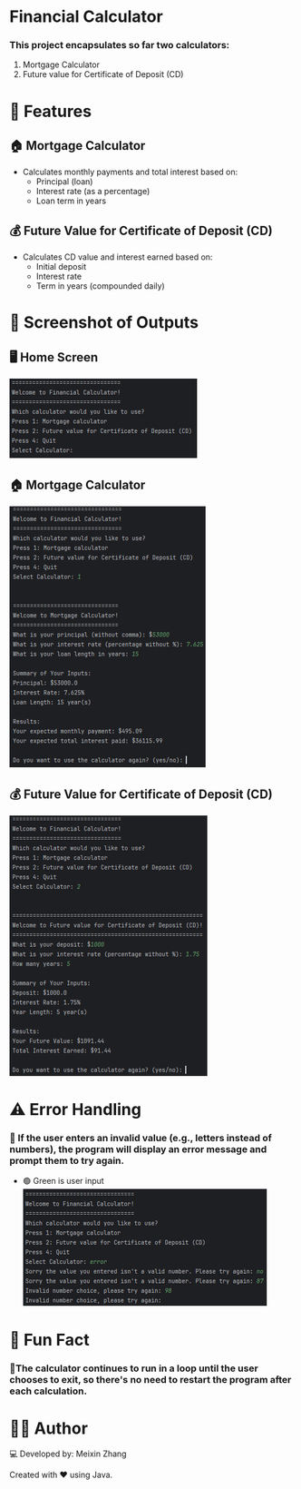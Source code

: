 #  Financial Calculator

### This project encapsulates so far two calculators:
1. Mortgage Calculator
2. Future value for Certificate of Deposit (CD)

# 🧠 Features
## 🏠 Mortgage Calculator
* Calculates monthly payments and total interest based on:
  * Principal (loan)
  * Interest rate (as a percentage)
  * Loan term in years

## 💰 Future Value for Certificate of Deposit (CD)
* Calculates CD value and interest earned based on:
  * Initial deposit
  * Interest rate
  * Term in years (compounded daily)

# 📸 Screenshot of Outputs
## 🖥️ Home Screen
![Home Page](images/homeScreen.png)

## 🏠 Mortgage Calculator
![Mortgage Calculator usage](/images/mortgageCal.png)

## 💰 Future Value for Certificate of Deposit (CD)
![Future CD](/images/futureCD.png)

# ⚠️ Error Handling
### 🔴 If the user enters an invalid value (e.g., letters instead of numbers), the program will display an error message and prompt them to try again.
* 🟢 Green is user input
![Error Handling](/images/errorHandling.png)

# 🧩 Fun Fact
### 📘The calculator continues to run in a loop until the user chooses to exit, so there's no need to restart the program after each calculation.

# 🧑‍💻 Author
💻 Developed by: Meixin Zhang

Created with ❤️ using Java.
